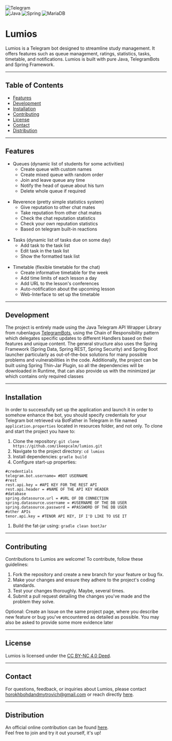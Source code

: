 ![Telegram](https://img.shields.io/badge/Telegram-2CA5E0?style=for-the-badge&logo=telegram&logoColor=white) 	
![Java](https://img.shields.io/badge/java-%23ED8B00.svg?style=for-the-badge&logo=openjdk&logoColor=white) 
![Spring](https://img.shields.io/badge/spring-%236DB33F.svg?style=for-the-badge&logo=spring&logoColor=white) 
![MariaDB](https://img.shields.io/badge/MariaDB-003545?style=for-the-badge&logo=mariadb&logoColor=white)

# Lumios

Lumios is a Telegram bot designed to streamline study management. It offers features such as queue management, ratings, statistics, tasks, timetable, and notifications. Lumios is built with pure Java, TelegramBots and Spring Framework.

---

## Table of Contents

- [Features](#features)
- [Development](#development)
- [Installation](#installation)
- [Contributing](#contributing)
- [License](#license)
- [Contact](#contact)
- [Distribution](#distribution)

---

## Features
* Queues (dynamic list of students for some activities)
    * Create queue with custom names
    * Create mixed queue with random order
    * Join and leave queue any time
    * Notify the head of queue about his turn
    * Delete whole queue if required
<br><br>
* Reverence (pretty simple statistics system)
    * Give reputation to other chat mates
    * Take reputation from other chat mates
    * Check the chat reputation statistics
    * Check your own reputation statistics
    * Based on telegram built-in reactions 
<br><br>
* Tasks (dynamic list of tasks due on some day)
    * Add task to the task list
    * Edit task in the task list
    * Show the formatted task list
<br><br>
* Timetable (flexible timetable for the chat)
    * Create informative timetable for the week
    * Add time limits of each lesson a day
    * Add URL to the lesson's conferences
    * Auto-notification about the upcoming lesson
    * Web-Interface to set up the timetable

---

## Development
The project is entirely made using the Java Telegram API Wrapper Library from rubenlagus <a href="https://github.com/rubenlagus/TelegramBots"> TelegramBots</a>, using the Chain of Responsibility pattern which delegates specific updates to different Handlers based on their features and unique content. The general structure also uses the Spring Framework (Spring Data, Spring REST, Spring Security) and Spring Boot launcher particularly as out-of-the-box solutions for many possible problems and vulnerabilities in the code. Additionally, the project can be built using Spring Thin-Jar Plugin, so all the dependencies will be downloaded in Runtime, that can also provide us with the minimized jar which contains only required classes  

---

## Installation
In order to successfully set up the application and launch it in order to somehow enhance the bot, you should specify credentials for your Telegram bot retrieved via BotFather in Telegram in file named ```application.properties``` located in resources folder, and not only. To clone and start the project you have to:

1. Clone the repository: `git clone https://github.com/ikeepcalm/lumios.git`
2. Navigate to the project directory: `cd lumios`
3. Install dependencies: `gradle build`
4. Configure start-up properties:
```properties
#credentials
telegram.bot.username= #BOT USERNAME
#rest
rest.api.key = #API KEY FOR THE REST API
rest.api.header = #NAME OF THE API KEY HEADER
#database
spring.datasource.url = #URL OF DB CONNECTION
spring.datasource.username = #USERNAME OF THE DB USER
spring.datasource.password = #PASSWORD OF THE DB USER
#other APIs
tenor.api.key = #TENOR API KEY, IF I'D LIKE TO USE IT
```
1. Build the fat-jar using: `gradle clean bootJar`

---

## Contributing

Contributions to Lumios are welcome! To contribute, follow these guidelines:

1. Fork the repository and create a new branch for your feature or bug fix.
2. Make your changes and ensure they adhere to the project's coding standards.
3. Test your changes thoroughly. Maybe, several times.
4. Submit a pull request detailing the changes you've made and the problem they solve.

Optional: Create an Issue on the same project page, where you describe new feature or bug you've encountered as detailed as possible. You may also be asked to provide some more evidence later

---

## License

Lumios is licensed under the [CC BY-NC 4.0 Deed](https://creativecommons.org/licenses/by-nc/4.0/deed.uk).

---

## Contact

For questions, feedback, or inquiries about Lumios, please contact [horokhbohdandmytrovich@gmail.com](mailto:horokhbohdandmytrovich@gmail.com
) or reach directly [here](https://t.me/ikeepcalm).

---

## Distribution
An official online contribution can be found <a href="https://t.me/lumios_bot"> here</a>. <br> Feel free to join and try it out yourself, it's up!
